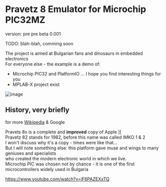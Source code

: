 # Pravetz 8 Emulator for Microchip PIC32MZ
version: pre pre beta 0.001

TODO: blah-blah, comming soon

The project is aimed at Bulgarian fans and dinosaurs in embedded electronics<br>
For everyone else - the example is a demo of:<br> 
* Microchip PIC32 and PlatformIO ... I hope you find interesting things for you<br>
* MPLAB-X project exist

![image](https://www.pravetz.info/images/pravetz/photo-pravetz-8m-1.jpg)

## History, very briefly
for more [Wikipedia](https://en.wikipedia.org/wiki/Pravetz_computers) & Google

Pravets 8x is a complete and **improved** copy of Apple ][<br>
Pravetz 82 stands for 1982, before this name was called IMKO 1 & 2<br>
I won't discuss why it's a copy - times were like that...<br>
But I will note something else: this platform gave muse and wings to many geniuses and specialists<br>
who created the modern electronic world in which we live.<br>
Microchip PIC was chosen not by chance - it is one of the first microcontrollers widely used in Bulgaria<br>



https://www.youtube.com/watch?v=iF6PAZEXxTQ
